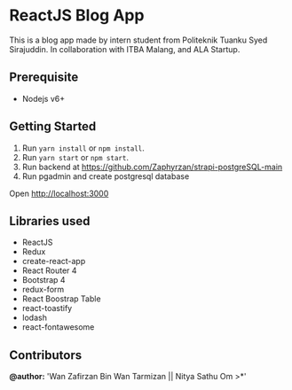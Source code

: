 # ReactJS Blog App

This is a blog app made by intern student from Politeknik Tuanku Syed Sirajuddin. 
In collaboration with ITBA Malang, and ALA Startup.

## Prerequisite
* Nodejs v6+

## Getting Started

1. Run `yarn install` or `npm install`.
2. Run `yarn start` or `npm start`.
3. Run backend at https://github.com/Zaphyrzan/strapi-postgreSQL-main
4. Run pgadmin and create postgresql database


Open [http://localhost:3000](http://localhost:3000)<br>


## Libraries used
* ReactJS
* Redux
* create-react-app
* React Router 4
* Bootstrap 4
* redux-form
* React Boostrap Table
* react-toastify
* lodash
* react-fontawesome

## Contributors  

**@author:** 'Wan Zafirzan Bin Wan Tarmizan || Nitya Sathu Om >*' 